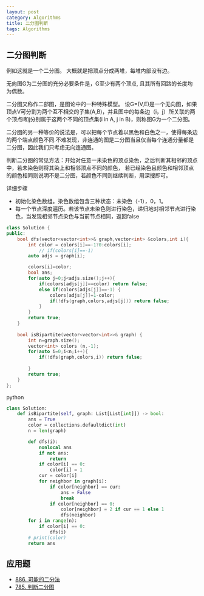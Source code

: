 ```yaml
---
layout: post
category: Algorithms
title: 二分图判断
tags: Algorithms
---
```


## 二分图判断

例如这就是一个二分图。 大概就是把顶点分成两堆，每堆内部没有边。

无向图G为二分图的充分必要条件是，G至少有两个顶点, 且其所有回路的长度均为偶数。

二分图又称作二部图，是图论中的一种特殊模型。 设G=(V,E)是一个无向图，如果顶点V可分割为两个互不相交的子集(A,B)，并且图中的每条边（i，j）所关联的两个顶点i和j分别属于这两个不同的顶点集(i in A, j in B)，则称图G为一个二分图。

二分图的另一种等价的说法是，可以把每个节点着以黑色和白色之一，使得每条边的两个端点颜色不同.不难发现，非连通的图是二分图当且仅当每个连通分量都是二分图，因此我们只考虑无向连通图。

判断二分图的常见方法：开始对任意一未染色的顶点染色，之后判断其相邻的顶点中，若未染色则将其染上和相邻顶点不同的颜色， 若已经染色且颜色和相邻顶点的颜色相同则说明不是二分图，若颜色不同则继续判断，用深搜即可。

详细步骤
- 初始化染色数组。染色数组包含三种状态：未染色（-1），0，1。
- 每一个节点深度遍历。若该节点未染色则进行染色，递归地对相邻节点进行染色，当发现相邻节点染色与当前节点相同，返回false

```c++
class Solution {
public:
    bool dfs(vector<vector<int>>& graph,vector<int> &colors,int i){
        int color = colors[i]==-1?0:colors[i];
            // if(colors[i]==-1)
        auto adjs = graph[i];

        colors[i]=color;
        bool ans;
        for(auto j=0;j<adjs.size();j++){
            if(colors[adjs[j]]==color) return false;
            else if(colors[adjs[j]]==-1) {
                colors[adjs[j]]=1-color;
                if(!dfs(graph,colors,adjs[j])) return false;
            }
        }    
        return true;
    }
    
    bool isBipartite(vector<vector<int>>& graph) {
        int n=graph.size();
        vector<int> colors (n,-1);
        for(auto i=0;i<n;i++){
            if(!dfs(graph,colors,i)) return false;
            
        }
        return true;
    }
};
```



python

```python
class Solution:
    def isBipartite(self, graph: List[List[int]]) -> bool:
        ans = True
        color = collections.defaultdict(int)
        n = len(graph)

        def dfs(i):
            nonlocal ans
            if not ans:
                return
            if color[i] == 0:
                color[i] = 1
            cur = color[i]
            for neighbor in graph[i]:
                if color[neighbor] == cur:
                    ans = False
                    break
                if color[neighbor] == 0:
                    color[neighbor] = 2 if cur == 1 else 1
                    dfs(neighbor)
        for i in range(n):
            if color[i] == 0:
                dfs(i)
        # print(color)
        return ans
```

## 应用题

- [886. 可能的二分法](https://leetcode-cn.com/problems/possible-bipartition/)
- [785. 判断二分图](https://leetcode-cn.com/problems/is-graph-bipartite/)